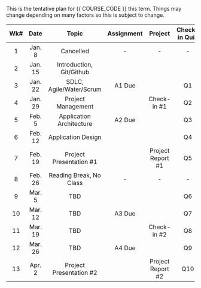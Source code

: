This is the tentative plan for {{ COURSE_CODE }} this term.
Things may change depending on many factors so this is subject to change.

| Wk# |   Date  |           Topic          | Assignment |      Project      | Check-in Quiz |
|:---:|:-------:|:------------------------:|:----------:|:-----------------:|:-------------:|
|  1  |  Jan. 8 |         Cancelled        |      -     |         -         |       -       |
|  2  | Jan. 15 | Introduction, Git/Github |            |                   |               |
|  3  | Jan. 22 |  SDLC, Agile/Water/Scrum |   A1 Due   |                   |       Q1      |
|  4  | Jan. 29 |    Project Management    |            |    Check-in #1    |       Q2      |
|  5  |  Feb. 5 | Application Architecture |   A2 Due   |                   |       Q3      |
|  6  | Feb. 12 |    Application Design    |            |                   |       Q4      |
|  7  | Feb. 19 |  Project Presentation #1 |            | Project Report #1 |       Q5      |
|  8  | Feb. 26 |  Reading Break, No Class |      -     |         -         |       -       |
|  9  |  Mar. 5 |            TBD           |            |                   |       Q6      |
|  10 | Mar. 12 |            TBD           |   A3 Due   |                   |       Q7      |
|  11 | Mar. 19 |            TBD           |            |    Check-in #2    |       Q8      |
|  12 | Mar. 26 |            TBD           |   A4 Due   |                   |       Q9      |
|  13 |  Apr. 2 |  Project Presentation #2 |            | Project Report #2 |      Q10      |